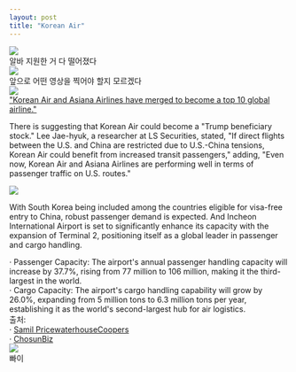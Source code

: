 ```yaml
---
layout: post
title: "Korean Air"
---
```


<div class="start">
  <img src="https://github.com/user-attachments/assets/ba0a25bb-5584-47f4-90da-928a49053684" loading="lazy">
</div>

<div class="txt">
  알바 지원한 거 다 떨어졌다
</div>







<div class="img">
  <img src="https://github.com/user-attachments/assets/36430ef3-723d-439f-918b-6b36e3258a48" loading="lazy">
</div>


<div class="txt">
  앞으로 어떤 영상을 찍어야 할지 모르겠다
</div>




<div class="sm-top"></div>




<div class="img">
  <img src="https://github.com/user-attachments/assets/28217793-a63d-48cb-aefd-2222bb2ceb32" loading="lazy">
</div>

<div class="txt">
  <a href="https://www.esgeconomy.com/news/articleView.html?idxno=9023">"Korean Air and Asiana Airlines have merged to become a top 10 global airline."</a>
</div>




<div class="s-top"></div>





 There is suggesting that Korean Air could become a "Trump beneficiary stock." 
Lee Jae-hyuk, a researcher at LS Securities, stated, "If direct flights between the U.S. and China are restricted due to U.S.-China tensions, Korean Air could benefit from increased transit passengers," adding, 
"Even now, Korean Air and Asiana Airlines are performing well in terms of passenger traffic on U.S. routes."







<div class="m-top"></div>








<div class="img">
  <img src="https://github.com/user-attachments/assets/02e21e66-63b4-44c5-9d9e-ab3e04f03f2e" loading="lazy">
</div>

<div class="sm-top"></div>

With South Korea being included among the countries eligible for visa-free entry to China, robust passenger demand is expected. And Incheon International Airport is set to significantly enhance its capacity with the expansion of Terminal 2, positioning itself as a global leader in passenger and cargo handling. 

<div class="txt">
  · Passenger Capacity: The airport's annual passenger handling capacity will increase by 37.7%, rising from 77 million to 106 million, making it the third-largest in the world.
</div>



<div class="txt">
  · Cargo Capacity: The airport's cargo handling capability will grow by 26.0%, expanding from 5 million tons to 6.3 million tons per year, establishing it as the world's second-largest hub for air logistics.
</div>


<div class="sm-top"></div>


<div class="s-txt">
  출처: <br>  
      · <a href="https://www.pwc.com/kr/ko/insights/industry-focus/samilpwc_taking-off.pdf">Samil PricewaterhouseCoopers</a> <br>
      · <a href="https://biz.chosun.com/stock/stock_general/2024/11/09/WO27QF3CZNH3TFJCHG4WFKMYIE/">ChosunBiz</a>
</div>




<div class="img">
  <img src="https://github.com/user-attachments/assets/4252bfc4-83ae-46a6-9e51-d2b5fbc9f65a" loading="lazy">
</div>



<div class="txt">
  빠이
</div>













































